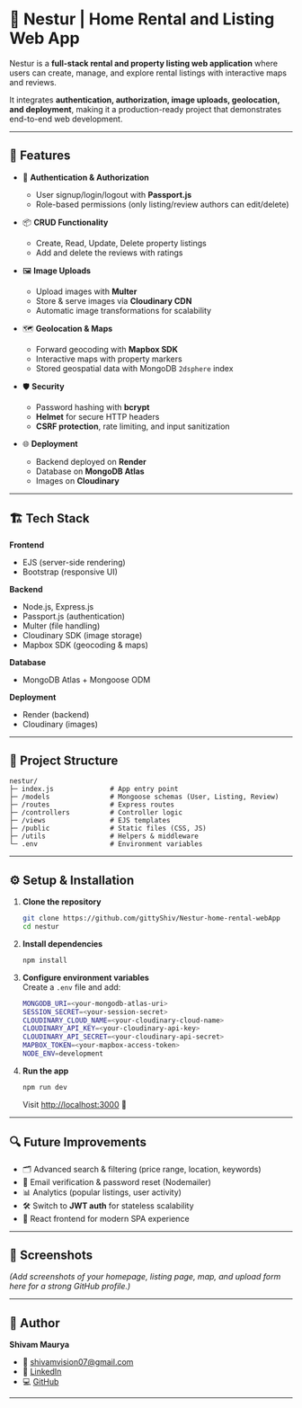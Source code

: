 # 🏡 Nestur | Home Rental and Listing Web App

Nestur is a **full-stack rental and property listing web application** where users can create, manage, and explore rental listings with interactive maps and reviews.  

It integrates **authentication, authorization, image uploads, geolocation, and deployment**, making it a production-ready project that demonstrates end-to-end web development.

---

## 🚀 Features

- 🔑 **Authentication & Authorization**  
  - User signup/login/logout with **Passport.js**  
  - Role-based permissions (only listing/review authors can edit/delete)  

- 📦 **CRUD Functionality**  
  - Create, Read, Update, Delete property listings  
  - Add and delete the reviews with ratings  

- 🖼️ **Image Uploads**  
  - Upload images with **Multer**  
  - Store & serve images via **Cloudinary CDN**  
  - Automatic image transformations for scalability  

- 🗺️ **Geolocation & Maps**  
  - Forward geocoding with **Mapbox SDK**  
  - Interactive maps with property markers  
  - Stored geospatial data with MongoDB `2dsphere` index  

- 🛡️ **Security**  
  - Password hashing with **bcrypt**  
  - **Helmet** for secure HTTP headers  
  - **CSRF protection**, rate limiting, and input sanitization  

- 🌐 **Deployment**  
  - Backend deployed on **Render**  
  - Database on **MongoDB Atlas**  
  - Images on **Cloudinary**

---

## 🏗️ Tech Stack

**Frontend**  
- EJS (server-side rendering)  
- Bootstrap (responsive UI)  

**Backend**  
- Node.js, Express.js  
- Passport.js (authentication)  
- Multer (file handling)  
- Cloudinary SDK (image storage)  
- Mapbox SDK (geocoding & maps)  

**Database**  
- MongoDB Atlas + Mongoose ODM  

**Deployment**  
- Render (backend)  
- Cloudinary (images)  

---

## 📂 Project Structure

```
nestur/
├─ index.js              # App entry point
├─ /models               # Mongoose schemas (User, Listing, Review)
├─ /routes               # Express routes
├─ /controllers          # Controller logic
├─ /views                # EJS templates
├─ /public               # Static files (CSS, JS)
├─ /utils                # Helpers & middleware
└─ .env                  # Environment variables
```

---

## ⚙️ Setup & Installation

1. **Clone the repository**
   ```bash
   git clone https://github.com/gittyShiv/Nestur-home-rental-webApp
   cd nestur
   ```

2. **Install dependencies**
   ```bash
   npm install
   ```

3. **Configure environment variables**  
   Create a `.env` file and add:
   ```bash
   MONGODB_URI=<your-mongodb-atlas-uri>
   SESSION_SECRET=<your-session-secret>
   CLOUDINARY_CLOUD_NAME=<your-cloudinary-cloud-name>
   CLOUDINARY_API_KEY=<your-cloudinary-api-key>
   CLOUDINARY_API_SECRET=<your-cloudinary-api-secret>
   MAPBOX_TOKEN=<your-mapbox-access-token>
   NODE_ENV=development
   ```

4. **Run the app**
   ```bash
   npm run dev
   ```
   Visit [http://localhost:3000](http://localhost:3000) 🚀

---

## 🔍 Future Improvements

- 🗂️ Advanced search & filtering (price range, location, keywords)  
- 📧 Email verification & password reset (Nodemailer)  
- 📊 Analytics (popular listings, user activity)  
- 🛠️ Switch to **JWT auth** for stateless scalability  
- 📱 React frontend for modern SPA experience  

---

## 📸 Screenshots

*(Add screenshots of your homepage, listing page, map, and upload form here for a strong GitHub profile.)*

---

## 👤 Author

**Shivam Maurya**  
- 📧 [shivamvision07@gmail.com](mailto:shivamvision07@gmail.com)  
- 💼 [LinkedIn](https://www.linkedin.com)  
- 💻 [GitHub](https://github.com/github_username)

---
